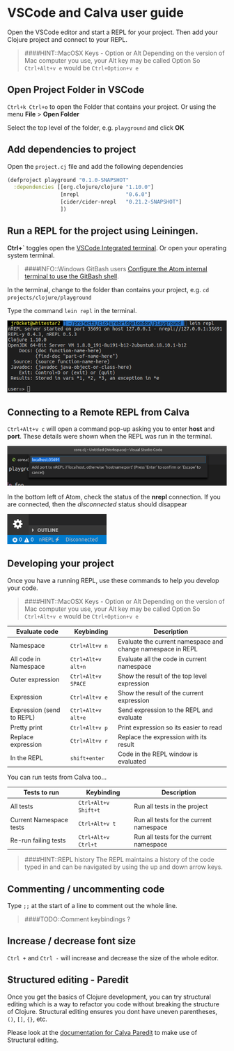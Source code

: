 # VSCode and Calva user guide

Open the VSCode editor and start a REPL for your project.  Then add your Clojure project and connect to your REPL.

> ####HINT::MacOSX Keys - Option or Alt
> Depending on the version of Mac computer you use, your Alt key may be called Option
> So `Ctrl+Alt+v e` would be `Ctrl+Option+v e`

## Open Project Folder in VSCode

`Ctrl+k Ctrl+o` to open the Folder that contains your project.  Or using the menu **File** > **Open Folder**

Select the top level of the folder, e.g. `playground` and click **OK**

## Add dependencies to project

Open the `project.cj` file and add the following dependencies

```clojure
(defproject playground "0.1.0-SNAPSHOT"
  :dependencies [[org.clojure/clojure "1.10.0"]
                 [nrepl               "0.6.0"]
                 [cider/cider-nrepl   "0.21.2-SNAPSHOT"]
                 ])
```


## Run a REPL for the project using Leiningen.

**Ctrl+`** toggles open the [VSCode Integrated terminal](https://code.visualstudio.com/docs/editor/integrated-terminal).  Or open your operating system terminal.

> ####INFO::Windows GitBash users
> [Configure the Atom internal terminal to use the GitBash shell](https://code.visualstudio.com/docs/editor/integrated-terminal#_configuration).

In the terminal, change to the folder than contains your project, e.g. `cd projects/clojure/playground`

Type the command `lein repl` in the terminal.

![Calva Atom Terminal - Clojure REPL running](/images/vscode-calva-terminal-repl-running.png)


## Connecting to a Remote REPL from Calva

`Ctrl+Alt+v c` will open a command pop-up asking you to enter **host** and **port**. These details were shown when the REPL was run in the terminal.

![Calva - connect to running REPL](/images/vscode-calva-connect-host-and-port.png)

In the bottom left of Atom, check the status of the **nrepl** connection.  If you are connected, then the *disconnected* status should disappear

![Calva - nrepl disconnected](/images/vscode-calva-nrepl-disconnected.png)


## Developing your project ##

Once you have a running REPL, use these commands to help you develop your code.

> ####HINT::MacOSX Keys - Option or Alt
> Depending on the version of Mac computer you use, your Alt key may be called Option
> So `Ctrl+Alt+v e` would be `Ctrl+Option+v e`

| Evaluate code             | Keybinding         | Description                                                 |
|---------------------------|--------------------|-------------------------------------------------------------|
| Namespace                 | `Ctrl+Alt+v n`     | Evaluate the current namespace and change namespace in REPL |
| All code in Namespace     | `Ctrl+Alt+v alt+n` | Evaluate all the code in current namespace                  |
| Outer expression          | `Ctrl+Alt+v SPACE` | Show the result of the top level expression                 |
| Expression                | `Ctrl+Alt+v e`     | Show the result of the current expression                   |
| Expression (send to REPL) | `Ctrl+Alt+v alt+e` | Send expression to the REPL and evaluate                    |
| Pretty print              | `Ctrl+Alt+v p`     | Print expression so its easier to read                      |
| Replace expression        | `Ctrl+Alt+v r`     | Replace the expression with its result                      |
| In the REPL               | `shift+enter`      | Code in the REPL window is evaluated                        |

You can run tests from Calva too...

| Tests to run            | Keybinding           | Description                             |
|-------------------------|----------------------|-----------------------------------------|
| All tests               | `Ctrl+Alt+v Shift+t` | Run all tests in the project            |
| Current Namespace tests | `Ctrl+Alt+v t`       | Run all tests for the current namespace |
| Re-run failing tests | `Ctrl+Alt+v Ctrl+t`  | Run all tests for the current namespace |

> ####HINT::REPL history
> The REPL maintains a history of the code typed in and can be navigated by using the up and down arrow keys.


## Commenting / uncommenting code

Type `;;` at the start of a line to comment out the whole line.

> ####TODO::Comment keybindings ?


## Increase / decrease font size

`Ctrl +` and `Ctrl -` will increase and decrease the size of the whole editor.


## Structured editing - Paredit

Once you get the basics of Clojure development, you can try structural editing which is a way to refactor you code without breaking the structure of Clojure.  Structural editing ensures you dont have uneven parentheses, `()`, `[]`, `{}`, etc.

Please look at the [documentation for Calva Paredit](https://github.com/BetterThanTomorrow/calva-paredit/blob/master/README.md) to make use of Structural editing.
